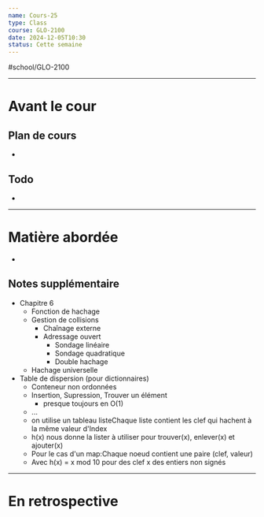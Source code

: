 ```yaml
---
name: Cours-25
type: Class
course: GLO-2100
date: 2024-12-05T10:30
status: Cette semaine
---
```

#school/GLO-2100 
***
# Avant le cour
## Plan de cours
- 

## Todo
- 

---
# Matière abordée

- 

## Notes supplémentaire

- Chapitre 6
	- Fonction de hachage
	- Gestion de collisions
		- Chaînage externe
		- Adressage ouvert
			- Sondage linéaire
			- Sondage quadratique
			- Double hachage
	- Hachage universelle
- Table de dispersion (pour dictionnaires)
	- Conteneur non ordonnées
	- Insertion, Supression, Trouver un élément
		- presque toujours en O(1)
	- ...
	- on utilise un tableau listeChaque liste contient les clef qui hachent à la même valeur d'Index
	- h(x) nous donne la lister à utiliser pour trouver(x), enlever(x) et ajouter(x)
	- Pour le cas d'un map:Chaque noeud contient une paire (clef, valeur)
	- Avec h(x) = x mod 10 pour des clef x des entiers non signés

---
# En retrospective